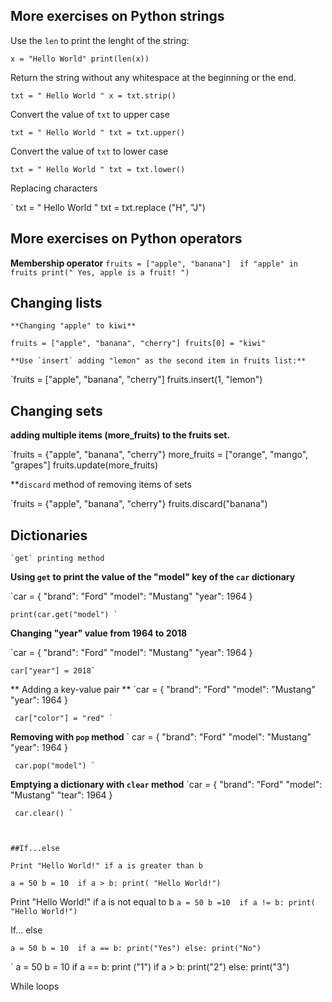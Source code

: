 

 ## More exercises on Python strings

  Use the `len` to print the lenght of the string:

  ` x = "Hello World"
   print(len(x)) `

  Return the string without any whitespace at the beginning or the end.
  
  ` txt = " Hello World "
   x = txt.strip() `

  Convert the value of `txt` to  upper case
  
  ` txt = " Hello World "
   txt = txt.upper() ` 


  Convert the value of `txt` to  lower case
   
   ` txt = " Hello World "
     txt = txt.lower() `
  
  Replacing characters
    
   ` txt = " Hello World "
     txt = txt.replace ("H", "J")

  ## More exercises on Python operators

  **Membership operator**
  `fruits = ["apple", "banana"] 
   if "apple" in fruits
   print(" Yes, apple is a fruit! ")`

  ## Changing lists 
   
    **Changing "apple" to kiwi**
   `fruits = ["apple", "banana", "cherry"]
    fruits[0] = "kiwi" `

    **Use `insert` adding "lemon" as the second item in fruits list:**
   `fruits = ["apple", "banana", "cherry"]
    fruits.insert(1, "lemon")

  ## Changing sets
   
   **adding multiple items (more_fruits) to the fruits set.**
   
   `fruits = {"apple", "banana", "cherry"}
    more_fruits = ["orange", "mango", "grapes"]
    fruits.update(more_fruits)

   **`discard` method of removing items of sets
   	
   `fruits = {"apple", "banana", "cherry"}
    fruits.discard("banana")

  ## Dictionaries 

    `get` printing method 
   
   **Using `get` to print the value of the "model" key of the `car` dictionary**
  
   `car = {
   "brand": "Ford"
   "model": "Mustang"
   "year": 1964
   }
    
    print(car.get("model") `

   **Changing "year" value from 1964 to 2018**
   
   `car = {
    "brand": "Ford"
    "model": "Mustang"
    "year": 1964
    }
    
    car["year"] = 2018`

   ** Adding a key-value pair **
     `car = {
    "brand": "Ford"
    "model": "Mustang"
    "year": 1964
    }
    
     car["color"] = "red" `

   **Removing with `pop` method**
     ` car = {
     "brand": "Ford"
     "model": "Mustang"
     "year": 1964
     }
    
     car.pop("model") `

   **Emptying a dictionary with `clear` method**
    `car = {
     "brand": "Ford"
     "model": "Mustang"
     "tear": 1964
     }
   
     car.clear() `

   

    ##If...else

    Print "Hello World!" if a is greater than b
 `
    a = 50
    b = 10 
    if a > b:
    print( "Hello World!") `

   Print "Hello World!" if a is not equal to b
 `
    a = 50
    b =10 
    if a != b:
    print( "Hello World!") `


   If... else 
   
  ` a = 50
    b = 10 
    if a == b:
    print("Yes")
    else:
    print("No") `
  
  ` a = 50 
    b = 10 
    if a == b:
    print ("1")
    if a > b:
    print("2")
    else: 
    print("3")
 
   While loops

  
  